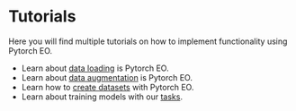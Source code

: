 # Tutorials

Here you will find multiple tutorials on how to implement functionality using Pytorch EO.

- Learn about [data loading](./00_data_loading.ipynb) is Pytorch EO.
- Learn about [data augmentation](./00_data_augmentation.ipynb) is Pytorch EO.
- Learn how to [create datasets](./02_creating_datasets.ipynb) with Pytorch EO.
- Learn about training models with our [tasks](./03_tasks.ipynb).
